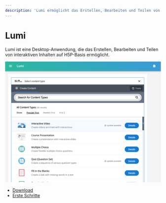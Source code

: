 ```yaml
---
description: 'Lumi ermöglicht das Erstellen, Bearbeiten und Teilen von H5P.'
---
```


# Lumi

Lumi ist eine Desktop-Anwendung, die das Erstellen, Bearbeiten und Teilen von interaktiven Inhalten auf H5P-Basis ermöglicht.

![](.gitbook/assets/screenshot1.png)

* [Download](https://next.lumi.education/#download)
* [Erste Schritte](getting-started/installation.md)





